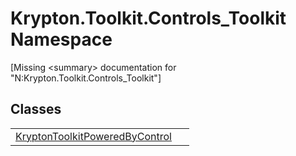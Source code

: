 # Krypton.Toolkit.Controls_Toolkit Namespace


\[Missing &lt;summary&gt; documentation for "N:Krypton.Toolkit.Controls_Toolkit"\]



## Classes
<table>
<tr>
<td><a href="3bfcfa06-6580-f375-095b-badc9dccf018.md">KryptonToolkitPoweredByControl</a></td>
<td> </td></tr>
</table>